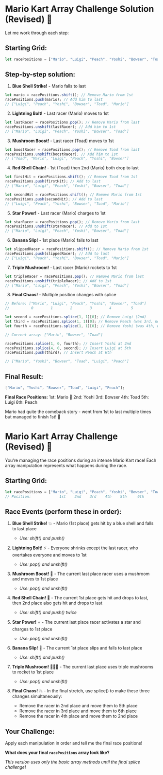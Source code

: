 # Mario Kart Array Challenge Solution (Revised) 🏁

Let me work through each step:

## Starting Grid:

```javascript
let racePositions = ["Mario", "Luigi", "Peach", "Yoshi", "Bowser", "Toad"];
```

## Step-by-step solution:

1. **Blue Shell Strike!** - Mario falls to last

```javascript
let mario = racePositions.shift(); // Remove Mario from 1st
racePositions.push(mario); // Add him to last
// ["Luigi", "Peach", "Yoshi", "Bowser", "Toad", "Mario"]
```

2. **Lightning Bolt!** - Last racer (Mario) moves to 1st

```javascript
let lastRacer = racePositions.pop(); // Remove Mario from last
racePositions.unshift(lastRacer); // Add him to 1st
// ["Mario", "Luigi", "Peach", "Yoshi", "Bowser", "Toad"]
```

3. **Mushroom Boost!** - Last racer (Toad) moves to 1st

```javascript
let boostRacer = racePositions.pop(); // Remove Toad from last
racePositions.unshift(boostRacer); // Add him to 1st
// ["Toad", "Mario", "Luigi", "Peach", "Yoshi", "Bowser"]
```

4. **Red Shell Chain!** - 1st (Toad) then 2nd (Mario) both drop to last

```javascript
let firstHit = racePositions.shift(); // Remove Toad from 1st
racePositions.push(firstHit); // Add to last
// ["Mario", "Luigi", "Peach", "Yoshi", "Bowser", "Toad"]

let secondHit = racePositions.shift(); // Remove Mario from 1st
racePositions.push(secondHit); // Add to last
// ["Luigi", "Peach", "Yoshi", "Bowser", "Toad", "Mario"]
```

5. **Star Power!** - Last racer (Mario) charges to 1st

```javascript
let starRacer = racePositions.pop(); // Remove Mario from last
racePositions.unshift(starRacer); // Add to 1st
// ["Mario", "Luigi", "Peach", "Yoshi", "Bowser", "Toad"]
```

6. **Banana Slip!** - 1st place (Mario) falls to last

```javascript
let slippedRacer = racePositions.shift(); // Remove Mario from 1st
racePositions.push(slippedRacer); // Add to last
// ["Luigi", "Peach", "Yoshi", "Bowser", "Toad", "Mario"]
```

7. **Triple Mushroom!** - Last racer (Mario) rockets to 1st

```javascript
let tripleRacer = racePositions.pop(); // Remove Mario from last
racePositions.unshift(tripleRacer); // Add to 1st
// ["Mario", "Luigi", "Peach", "Yoshi", "Bowser", "Toad"]
```

8. **Final Chaos!** - Multiple position changes with splice

```javascript
// Before: ["Mario", "Luigi", "Peach", "Yoshi", "Bowser", "Toad"]
//          0        1        2        3        4         5

let second = racePositions.splice(1, 1)[0]; // Remove Luigi (2nd)
let third = racePositions.splice(1, 1)[0]; // Remove Peach (was 3rd, now 2nd)
let fourth = racePositions.splice(1, 1)[0]; // Remove Yoshi (was 4th, now 2nd)

// Current array: ["Mario", "Bowser", "Toad"]

racePositions.splice(1, 0, fourth); // Insert Yoshi at 2nd
racePositions.splice(4, 0, second); // Insert Luigi at 5th
racePositions.push(third); // Insert Peach at 6th

// ["Mario", "Yoshi", "Bowser", "Toad", "Luigi", "Peach"]
```

## Final Result:

```javascript
["Mario", "Yoshi", "Bowser", "Toad", "Luigi", "Peach"];
```

**Final Race Positions:**
1st: Mario 👑
2nd: Yoshi
3rd: Bowser
4th: Toad
5th: Luigi
6th: Peach

Mario had quite the comeback story - went from 1st to last multiple times but managed to finish 1st! 🏁

# Mario Kart Array Challenge (Revised) 🏁

You're managing the race positions during an intense Mario Kart race! Each array manipulation represents what happens during the race.

## Starting Grid:

```javascript
let racePositions = ["Mario", "Luigi", "Peach", "Yoshi", "Bowser", "Toad"];
// Position:             1st    2nd    3rd    4th    5th     6th
```

## Race Events (perform these in order):

1. **Blue Shell Strike!** 💥 - Mario (1st place) gets hit by a blue shell and falls to last place

   - _Use: shift() and push()_

2. **Lightning Bolt!** ⚡ - Everyone shrinks except the last racer, who overtakes everyone and moves to 1st

   - _Use: pop() and unshift()_

3. **Mushroom Boost!** 🍄 - The current last place racer uses a mushroom and moves to 1st place

   - _Use: pop() and unshift()_

4. **Red Shell Chain!** 🔴 - The current 1st place gets hit and drops to last, then 2nd place also gets hit and drops to last

   - _Use: shift() and push() twice_

5. **Star Power!** ⭐ - The current last place racer activates a star and charges to 1st place

   - _Use: pop() and unshift()_

6. **Banana Slip!** 🍌 - The current 1st place slips and falls to last place

   - _Use: shift() and push()_

7. **Triple Mushroom!** 🍄🍄🍄 - The current last place uses triple mushrooms to rocket to 1st place

   - _Use: pop() and unshift()_

8. **Final Chaos!** 💥 - In the final stretch, use splice() to make these three changes simultaneously:
   - Remove the racer in 2nd place and move them to 5th place
   - Remove the racer in 3rd place and move them to 6th place
   - Remove the racer in 4th place and move them to 2nd place

## Your Challenge:

Apply each manipulation in order and tell me the final race positions!

**What does your final `racePositions` array look like?**

_This version uses only the basic array methods until the final splice challenge!_
